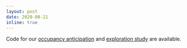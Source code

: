 ```yaml
---
layout: post
date: 2020-08-21
inline: true
---
```


Code for our [occupancy anticipation](https://github.com/facebookresearch/OccupancyAnticipation) and [exploration study](https://github.com/facebookresearch/exploring_exploration) are available.
